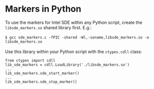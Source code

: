# Markers in Python
To use the markers for Intel SDE within any Python script, create the `libsde_markers.so` shared library first. E.g.:\
\
`$ gcc sde_markers.c -fPIC -shared -Wl,-soname,libsde_markers.so -o libsde_markers.so`\
\
Use this library within your Python script with the `ctypes.cdll` class:

    from ctypes import cdll
    lib_sde_markers = cdll.LoadLibrary('./libsde_markers.so')
    ...
    lib_sde_markers.sde_start_marker()
    ...
    lib_sde_markers.sde_stop_marker()

